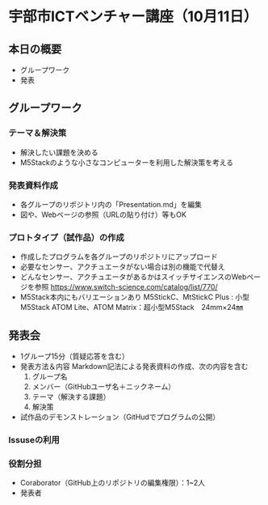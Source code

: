 # 宇部市ICTベンチャー講座（10月11日）
## 本日の概要
- グループワーク
- 発表
## グループワーク
### テーマ＆解決策
- 解決したい課題を決める
- M5Stackのような小さなコンピューターを利用した解決策を考える
### 発表資料作成
- 各グループのリポジトリ内の「Presentation.md」を編集
- 図や、Webページの参照（URLの貼り付け）等もOK
### プロトタイプ（試作品）の作成
- 作成したプログラムを各グループのリポジトリにアップロード
- 必要なセンサー、アクチュエータがない場合は別の機能で代替え
- どんなセンサー、アクチュエータがあるかはスイッチサイエンスのWebページを参照
https://www.switch-science.com/catalog/list/770/
- M5Stack本内にもバリエーションあり
M5StickC、MtStickC Plus : 小型M5Stack 
ATOM Lite、ATOM Matrix：超小型M5Stack　24mm×24㎜

## 発表会
- 1グループ15分（質疑応答を含む）
- 発表方法＆内容
Markdown記法による発表資料の作成、次の内容を含む
  1. グループ名
  1. メンバー（GitHubユーザ名＋ニックネーム）
  1. テーマ（解決する課題）  
  1. 解決策  
- 試作品のデモンストレーション（GitHudでプログラムの公開）  

### Issuseの利用
### 役割分担
- Coraborator（GitHub上のリポジトリの編集権限）：1~2人
- 発表者  
 
